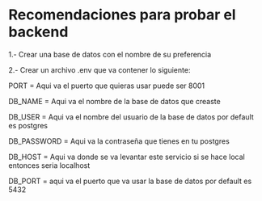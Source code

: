 # Recomendaciones para probar el backend

1.- Crear una base de datos con el nombre de su preferencia

2.- Crear un archivo .env que va contener lo siguiente:

PORT = Aqui va el puerto que quieras usar puede ser 8001

DB_NAME = Aqui va el nombre de la base de datos que creaste

DB_USER = Aqui va el nombre del usuario de la base de datos por default es postgres

DB_PASSWORD = Aqui va la contraseña que tienes en tu postgres

DB_HOST = Aqui va donde se va levantar este servicio si se hace local entonces seria localhost

DB_PORT = aqui va el puerto que va usar la base de datos por default es 5432
